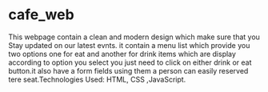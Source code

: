 # cafe_web
This webpage contain a clean and modern design which make sure that you Stay updated on our latest evnts. it contain a menu list which provide you two options one for eat and another for drink items which are display according to option you select you just need to click on either drink or eat button.it also have a form fields using them a person can easily reserved tere seat.Technologies Used: HTML, CSS ,JavaScript.
